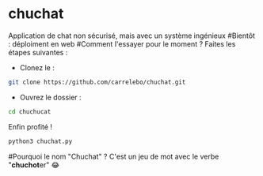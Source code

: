 # chuchat
Application de chat non sécurisé, mais avec un système ingénieux
#Bientôt : déploiment en web
#Comment l'essayer pour le moment ?
Faites les étapes suivantes :
- Clonez le :
```bash
git clone https://github.com/carrelebo/chuchat.git
```
- Ouvrez le dossier :
```bash
cd chuchucat
```
Enfin profité !
```bash
python3 chuchat.py
```

#Pourquoi le nom "Chuchat" ?
C'est un jeu de mot avec le verbe "**chuchot**er" 😂
